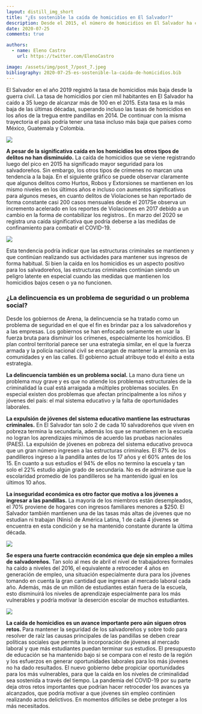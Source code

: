 ```yaml
---
layout: distill_img_short
title: "¿Es sostenible la caída de homicidios en El Salvador?"
description: Desde el 2015, el número de homicidios en El Salvador ha caído, sin embargo, los datos muestran que la caída podría no ser sostenible en el tiempo ¿a qué se debe esto?
date: 2020-07-25
comments: true

authors:
  - name: Eleno Castro
    url: https://twitter.com/ElenoCastro

image: /assets/img/post_7/post_7.jpeg
bibliography: 2020-07-25-es-sostenible-la-caida-de-homicidios.bib
---
```

<p class="first-p"><span class="first-word">E</span>l Salvador en el año 2019 registró la tasa de homicidios más baja desde la guerra civil. La tasa de homicidios por cien mil habitantes en El Salvador ha caído a 35 luego de alcanzar más de 100 en el 2015. Esta tasa es la más baja de las últimas décadas, superando incluso las tasas de homicidios en los años de la tregua entre pandillas en 2014. De continuar con la misma trayectoria el país podría tener una tasa incluso más baja que países como México, Guatemala y Colombia<d-cite key="WDI"></d-cite>. </p>

<img class="img-fluid" src="{{ site.baseurl }}/assets/img/post_7/homicidios_slv.png">

<b>A pesar de la significativa caída en los homicidios los otros tipos de delitos no han disminuido.</b> La caída de homicidios que se viene registrando luego del pico en 2015 ha significado mayor seguridad para los salvadoreños. Sin embargo, los otros tipos de crímenes no marcan una tendencia a la baja. En el siguiente gráfico se puede observar claramente que algunos delitos como Hurtos, Robos y Extorsiones se mantienen en los mismo niveles en los últimos años e incluso con aumentos significativos para algunos meses, en cuanto delitos de Violaciones se han reportado de forma constante casi 200 casos mensuales desde el 2017<d-footnote>Se observa un incremento acelerado en los reportes de Violaciones en 2017 debido a un cambio en la forma de contabilizar los registros.</d-footnote>. En marzo del 2020 se registra una caída significativa que podría deberse a las medidas de confinamiento para combatir el COVID-19<d-cite key="PNC"></d-cite>.

<img class="img-fluid" src="{{ site.baseurl }}/assets/img/post_7/delitos.png">

Esta tendencia podría indicar que las estructuras criminales se mantienen y que continúan realizando sus actividades para mantener sus ingresos de forma habitual. Si bien la caída en los homicidios es un aspecto positivo para los salvadoreños, las estructuras criminales continúan siendo un peligro latente en especial cuando las medidas que mantienen los homicidios bajos cesen o ya no funcionen. 

### ¿La delincuencia es un problema de seguridad o un problema social?

Desde los gobiernos de Arena, la delincuencia se ha tratado como un problema de seguridad en el que el fin es brindar paz a los salvadoreños y a las empresas. Los gobiernos se han enfocado seriamente en usar la fuerza bruta para disminuir los crímenes, especialmente los homicidios. El plan control territorial parece ser una estrategia similar, en el que la fuerza armada y la policía nacional civil se encargan de mantener la armonía en las comunidades y en las calles. El gobierno actual atribuye todo el éxito a esta estrategia.

<b>La delincuencia también es un problema social.</b> La mano dura tiene un problema muy grave y es que no atiende los problemas estructurales de la criminalidad la cual está arraigada a múltiples problemas sociales. En especial existen dos problemas que afectan principalmente a los niños y jóvenes del país: el mal sistema educativo y la falta de oportunidades laborales.

<b>La expulsión de jóvenes del sistema educativo mantiene las estructuras criminales.</b> En El Salvador tan solo 2 de cada 10 salvadoreños que viven en pobreza termina la secundaria, además los que se mantienen en la escuela no logran los aprendizajes mínimos de acuerdo las pruebas nacionales (PAES)<d-cite key="CIMA10"></d-cite>. La expulsión de jóvenes en pobreza del sistema educativo provoca que un gran número ingresen a las estructuras criminales. El 87% de los pandilleros ingreso a la pandilla antes de los 17 años y el 60% antes de los 15. En cuanto a sus estudios el 94% de ellos no termino la escuela y tan solo el 22% estudio algún grado de secundaria<d-cite key="PANDILLAS"></d-cite>.  No es de admirarse que la escolaridad promedio de los pandilleros se ha mantenido igual en los últimos 10 años<d-cite key='CRUZCARRA'></d-cite>.

<b>La inseguridad económica es otro factor que motiva a los jóvenes a ingresar a las pandillas.</b> La mayoría de los miembros están desempleados, el 70% proviene de hogares con ingresos familiares menores a $250<d-cite key="PANDILLAS"></d-cite>. El Salvador también mantienen una de las tasas más altas de jóvenes que no estudian ni trabajan (Ninis) de América Latina, 1 de cada 4 jóvenes se encuentra en esta condición y se ha mantenido constante durante la última década<d-cite key="EHPM"></d-cite>.

<img class="img-fluid" src="{{ site.baseurl }}/assets/img/post_7/ninis.png">

<b>Se espera una fuerte contracción económica que deje sin empleo a miles de salvadoreños.</b> Tan solo al mes de abril el nivel de trabajadores formales ha caído a niveles del 2016, el equivalente a retroceder 4 años en generación de empleo, una situación especialmente dura para los jóvenes tomando en cuenta la gran cantidad que ingresan al mercado laboral cada año<d-cite key="ISSS"></d-cite>. Además, más de un millón de estudiantes están fuera de la escuela, esto disminuirá los niveles de aprendizaje especialmente para los más vulnerables y podría motivar la deserción escolar de muchos estudiantes.

<img class="img-fluid" src="{{ site.baseurl }}/assets/img/post_7/empleo_iss.png">

<b>La caída de homicidios es un avance importante pero aún siguen otros retos. </b>Para mantener la seguridad de los salvadoreños y sobre todo para resolver de raíz las causas principales de las pandillas se deben crear políticas sociales que permita la incorporación de jóvenes al mercado laboral y que más estudiantes puedan terminar sus estudios. El presupuesto de educación se ha mantenido bajo si se compara con el resto de la región y los esfuerzos en generar oportunidades laborales para los más jóvenes no ha dado resultados. El nuevo gobierno debe propiciar oportunidades para los más vulnerables, para que la caída en los niveles de criminalidad sea sostenida a través del tiempo. La pandemia del COVID-19 por su parte deja otros retos importantes que podrían hacer retroceder los avances ya alcanzados, que podría motivar a que jóvenes sin empleo continúen realizando actos delictivos. En momentos difíciles se debe proteger a los más necesitados.